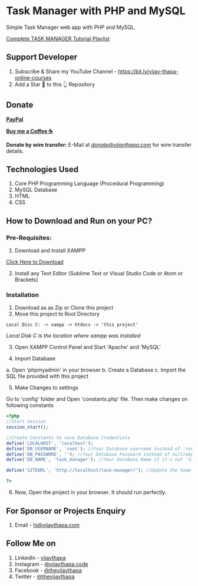 # Task Manager with PHP and MySQL
Simple Task Manager web app with PHP and MySQL.

[Complete TASK MANAGER Tutorial Playlist](https://www.youtube.com/watch?v=1rl36zxqZZw&list=PLBLPjjQlnVXXygeLVmd9mGNtgrHaBOFos)



## Support Developer
1. Subscribe & Share my YouTube Channel - https://bit.ly/vijay-thapa-online-courses
2. Add a Star 🌟  to this 👆 Repository

## Donate

**[PayPal](https://bit.ly/support-vijay-thapa)**

**[Buy me a Coffee  ☕️](https://www.buymeacoffee.com/vijaythapa)**

**Donate by wire transfer:** E-Mail at *donate@vijaythapa.com* for wire transfer details. 


## Technologies Used
1. Core PHP Programming Language (Procedural Programming)
2. MySQL Database
3. HTML
4. CSS

## How to Download and Run on your PC?

### Pre-Requisites:

1. Download and Install XAMPP

[Click Here to Download](https://www.apachefriends.org/index.html)

2. Install any Text Editor (Sublime Text or Visual Studio Code or Atom or Brackets)

### Installation

1. Download as as Zip or Clone this project
2. Move this project to Root Directory
```
Local Disc C: -> xampp -> htdocs -> 'this project'
```
*Local Disk C is the location where xampp was installed*

3. Open XAMPP Control Panel and Start 'Apache' and 'MySQL'

4. Import Database

a. Open 'phpmyadmin' in your browser
b. Create a Database
c. Import the SQL file provided with this project

5. Make Changes to settings

Go to 'config' folder and Open 'constants.php' file. Then make changes on following constants
```php
<?php 
//Start Session
session_start();

//Create Constants to save Database Credentials
define('LOCALHOST', 'localhost');
define('DB_USERNAME', 'root'); //Your Database username instead of 'root'
define('DB_PASSWORD', ''); //Your Database Password instead of null/empty
define('DB_NAME', 'task_manager'); //Your Database Name if it's not 'task_manager'

define('SITEURL', 'http://localhost/task-manager/'); //Update the home URL of the project if you have changed port number or it's live on server

?>
```

6. Now, Open the project in your browser. It should run perfectly.

## For Sponsor or Projects Enquiry
1. Email - hi@vijaythapa.com

## Follow Me on
1. LinkedIn - [vijaythapa](https://www.linkedin.com/in/vijaythapa/ "Vijay Thapa on LinkedIn")
2. Instagram - [@vijaythapa.code](https://www.instagram/vijaythapa.code/ "Vijay Thapa on Instagram")
3. Facebook - [@thevijaythapa](https://www.facebook.com/thevijaythapa/ "Vijay Thapa on Facebook")
5. Twitter - [@thevijaythapa](https://www.twitter.com/thevijaythapa "Vijay Thapa on Twitter")
